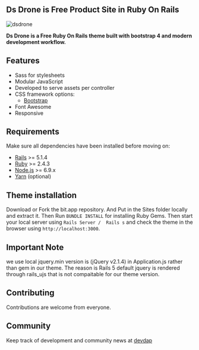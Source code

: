 

## Ds Drone is Free Product Site in Ruby On Rails
![dsdrone](https://user-images.githubusercontent.com/35004804/36656580-e2129928-1aea-11e8-999f-e0ca2b40decd.png)


**Ds Drone is a  Free Ruby On Rails theme built with bootstrap 4 and modern development workflow.**

## Features

* Sass for stylesheets
* Modular JavaScript
* Developed to serve assets per controller
* CSS framework options:
  * [Bootstrap](http://getbootstrap.com/)
* Font Awesome 
* Responsive

## Requirements

Make sure all dependencies have been installed before moving on:

* [Rails](http://weblog.rubyonrails.org/2017/9/7/Rails-5-1-4-and-5-0-6-released/) >= 5.1.4
* [Ruby](https://www.ruby-lang.org/en/downloads/) >= 2.4.3
* [Node.js](http://nodejs.org/) >= 6.9.x
* [Yarn](https://yarnpkg.com/en/docs/install) (optional)

## Theme installation

Download or Fork the bit.app repository. And Put in the Sites folder locally and extract it. Then Run `BUNDLE INSTALL` for installing Ruby Gems. Then start your local server using `Rails Server /  Rails s` and check the theme in the browser using `http://localhost:3000`.

## Important Note

we use local jquery.min  version is (jQuery v2.1.4) in Application.js rather than gem in our theme.
The reason is Rails 5  default jquery is rendered through rails_ujs that is not compaitable for our theme version.

## Contributing

Contributions are welcome from everyone.

## Community

Keep track of development and community news at [devdap](http://devdap.com)

